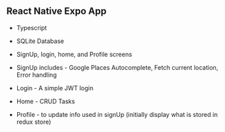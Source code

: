 ## React Native Expo App

- Typescript 

- SQLite Database 

- SignUp, login, home, and Profile screens

- SignUp includes - Google Places Autocomplete, Fetch current location, Error handling

- Login - A simple JWT login

- Home - CRUD Tasks 

- Profile - to update info used in signUp (initially display what is stored in redux store)
